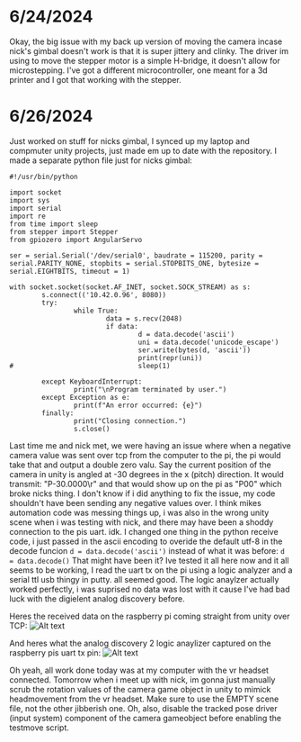 # 6/24/2024
Okay, the big issue with my back up version of moving the camera incase nick's gimbal doesn't work is that it is super jittery and clinky. The driver im using to move the stepper motor is a simple H-bridge, it doesn't allow for microstepping. I've got a different microcontroller, one meant for a 3d printer and I got that working with the stepper. 

# 6/26/2024
Just worked on stuff for nicks gimbal, I synced up my laptop and compmuter unity projects, just made em up to date with the repository. I made a separate python file just for nicks gimbal:
```
#!/usr/bin/python

import socket
import sys
import serial
import re
from time import sleep
from stepper import Stepper
from gpiozero import AngularServo

ser = serial.Serial('/dev/serial0', baudrate = 115200, parity = serial.PARITY_NONE, stopbits = serial.STOPBITS_ONE, bytesize = serial.EIGHTBITS, timeout = 1) 

with socket.socket(socket.AF_INET, socket.SOCK_STREAM) as s:
        s.connect(('10.42.0.96', 8080))
        try:
                while True:
                        data = s.recv(2048)
                        if data:
                                d = data.decode('ascii')
                                uni = data.decode('unicode_escape')
                                ser.write(bytes(d, 'ascii'))
                                print(repr(uni))
#                               sleep(1)

        except KeyboardInterrupt:
                print("\nProgram terminated by user.")
        except Exception as e:
                print(f"An error occurred: {e}")
        finally:
                print("Closing connection.")
                s.close()
```

Last time me and nick met, we were having an issue where when a negative camera value was sent over tcp from the computer to the pi, the pi would take that and output a double zero valu. Say the current position of the camera in unity is angled at -30 degrees in the x (pitch) direction. It would transmit: "P-30.0000\r" and that would show up on the pi as "P00" which broke nicks thing. I don't know if i did anything to fix the issue, my code shouldn't have been sending any negative values over. I think mikes automation code was messing things up, i was also in the wrong unity scene when i was testing with nick, and there may have been a shoddy connection to the pis uart. idk. I changed one thing in the python receive code, i just passed in the ascii encoding to overide the default utf-8 in the decode funcion 
```d = data.decode('ascii')``` 
instead of what it was before: 
```d = data.decode()```
That might have been it? Ive tested it all here now and it all seems to be working, I read the uart tx on the pi using a logic analyzer and a serial ttl usb thingy in putty. all seemed good. The logic anaylzer actually worked perfectly, i was suprised no data was lost with it cause I've had bad luck with the digielent analog discovery before. 

Heres the received data on the raspberry pi coming straight from unity over TCP:
![Alt text](pi.jpg?raw=true "Raspberry pi end")

And heres what the analog discovery 2 logic anaylizer captured on the raspberry pis uart tx pin:
![Alt text](discovery.jpg?raw=true "Logic anaylzer end")

Oh yeah, all work done today was at my computer with the vr headset connected. Tomorrow when i meet up with nick, im gonna just manually scrub the rotation values of the camera game object in unity to mimick headmovement from the vr headset. Make sure to use the EMPTY scene file, not the other jibberish one. Oh, also, disable the tracked pose driver (input system) component of the camera gameobject before enabling the testmove script.